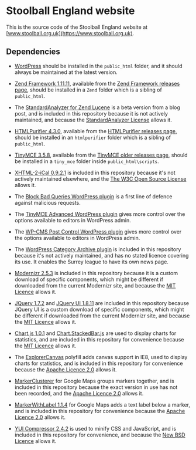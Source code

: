 # Stoolball England website

This is the source code of the Stoolball England website at [www.stoolball.org.uk](https://www.stoolball.org.uk).

## Dependencies

* [WordPress](https://wordpress.org/) should be installed in the `public_html` folder, and it should always be maintained at the latest version.

* [Zend Framework 1.11.11](http://framework.zend.com/), available from the [Zend Framework releases page](http://framework.zend.com/downloads/archives), should be installed in a `Zend` folder which is a sibling of `public_html`.

* The [StandardAnalyzer for Zend Lucene](http://codefury.net/projects/standardanalyzer/) is a beta version from a blog post, and is included in this repository because it is not actively maintained, and because the [StandardAnalyzer License](https://github.com/stoolball-england/stoolball-england-website/blob/master/StandardAnalyzer/Readme.txt) allows it.

* [HTMLPurifier 4.3.0](http://htmlpurifier.org/),  available from the [HTMLPurifier releases page](http://htmlpurifier.org/releases/), should be installed in an `htmlpurifier` folder which is a sibling of `public_html`.

* [TinyMCE 3.5.8](https://www.tinymce.com/), available from the [TinyMCE older releases page](http://archive.tinymce.com/download/older.php), should be installed in a `tiny_mce` folder inside `public_html\scripts`.

* [XHTML-2-iCal 0.9.2.1](http://suda.co.uk/projects/microformats/hcalendar/) is included in this repository because it's not actively maintained elsewhere, and the [The W3C Open Source License](http://www.w3.org/Consortium/Legal/copyright-software-19980720) allows it.

* The [Block Bad Queries WordPress plugin](https://perishablepress.com/block-bad-queries/) is a first line of defence against malicious requests.

* The [TinyMCE Advanced WordPress plugin](http://www.laptoptips.ca/projects/tinymce-advanced/) gives more control over the options available to editors in WordPress admin.

* The [WP-CMS Post Control WordPress plugin](https://wordpress.org/plugins/wp-cms-post-control/) gives more control over the options available to editors in WordPress admin.

* The [WordPress Category Archive plugin](https://wordpress.org/plugins/wp-category-archive/) is included in this repository because it's not actively maintained, and has no stated licence covering its use. It enables the Surrey league to have its own news page.

* [Modernizr 2.5.3](https://modernizr.com/) is included in this repository because it is a custom download of specific components, which might be different if downloaded from the current Modernizr site, and because the [MIT Licence](http://www.opensource.org/licenses/mit-license.php) allows it.

* [JQuery 1.7.2](https://jquery.org) and [JQuery UI 1.8.11](http://jqueryui.com/) are included in this repository because JQuery UI is a custom download of specific components, which might be different if downloaded from the current Modernizr site, and because the [MIT Licence](http://www.opensource.org/licenses/mit-license.php) allows it.

* [Chart.js 1.0.1](http://chartjs.org/) and [Chart.StackedBar.js](https://github.com/Regaddi/Chart.StackedBar.js) are used to display charts for statistics, and are included in this repository for convenience because the [MIT Licence](http://www.opensource.org/licenses/mit-license.php) allows it.

* The [ExplorerCanvas](https://github.com/arv/explorercanvas) polyfill adds canvas support in IE8, used to display charts for statistics, and is included in this repository for convenience because the [Apache Licence 2.0](http://www.apache.org/licenses/LICENSE-2.0) allows it. 

* [MarkerClusterer](https://github.com/googlemaps/js-marker-clusterer) for Google Maps groups markers together, and is included in this repository because the exact version in use has not been recorded, and the [Apache Licence 2.0](http://www.apache.org/licenses/LICENSE-2.0) allows it.

* [MarkerWithLabel 1.1.4](http://google-maps-utility-library-v3.googlecode.com/svn/tags/markerwithlabel/1.1.4/docs/reference.html) for Google Maps adds a text label below a marker, and is included in this repository for convenience because the [Apache Licence 2.0](http://www.apache.org/licenses/LICENSE-2.0) allows it. 

* [YUI Compressor 2.4.2](https://github.com/yui/yuicompressor) is used to minify CSS and JavaScript, and is included in this repository for convenience, and because the [New BSD Licence](http://framework.zend.com/license/new-bsd) allows it.
